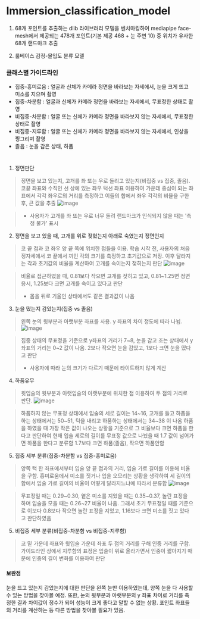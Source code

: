 # Immersion_classification_model

1. 68개 포인트를 추출하는 dlib 라이브러리 모델을 벤치마킹하여 mediapipe face-mesh에서 제공되는 478개 포인트(기본 제공 468 + 눈 주변 10) 중 위치가 유사한 68개 랜드마크 추출

2. 룰베이스 감정-몰입도 분류 모델
   
### 클래스별 가이드라인
+ 집중-흥미로움 : 얼굴과 신체가 카메라 정면을 바라보는 자세에서, 눈을 크게 뜨고 미소를 지으며 촬영
+ 집중-차분함  : 얼굴과 신체가 카메라 정면을 바라보는 자세에서, 무표정한 상태로 촬영
+ 비집중-차분함 : 얼굴 또는 신체가 카메라 정면을 바라보지 않는 자세에서, 무표정한 상태로 촬영
+ 비집중-지루함 : 얼굴 또는 신체가 카메라 정면을 바라보지 않는 자세에서, 인상을 찡그리며 촬영
+ 졸음 : 눈을 감은 상태, 하품
 
#

1. 정면판단
> 정면을 보고 있는지, 고개를 좌 또는 우로 돌리고 있는지(비집중 vs 집중, 졸음). 코끝 좌표와 수직인 선 상에 있는 좌우 턱선 좌표 이용하여 가운데 중심이 되는 좌표에서 각각 좌우로의 거리를 측정하고 이들의 합에서 좌우 각각의 비율을 구한 후, 큰 값을 추출
   ![image](https://github.com/user-attachments/assets/7385a713-837a-453c-8a21-0c3b7d21d7c6)

> * 사용자가 고개를 좌 또는 우로 너무 돌려 랜드마크가 인식되지 않을 때는 '측정 불가' 표시


2. 정면을 보고 있을 때, 고개를 위로 젖혔는지 아래로 숙였는지 정면인지
> 코 끝 점과 코 좌우 양 끝 쪽에 위치한 점들을 이용. 학습 시작 전, 사용자의 처음 정자세에서 코 끝에서 끼인 각의 크기를 측정하고 초기값으로 저장. 이후 달라지는 각과 초기값의 비율을 계산하여 고개를 숙이는지 젖히는지 판단
![image](https://github.com/user-attachments/assets/39fa0b7f-8715-439b-b8b0-3a23afd08fe1)

> 비율로 접근하였을 때, 0.81보다 작으면 고개를 젖히고 있고, 0.81~1.25면 정면 응시, 1.25보다 크면 고개를 숙이고 있다고 판단
> * 몸을 뒤로 기울인 상태에서도 같은 결과값이 나옴


3. 눈을 떴는지 감았는지(집중 vs 졸음)
> 왼쪽 눈의 윗부분과 아랫부분 좌표를 사용. y 좌표의 차이 정도에 따라 나뉨.
![image](https://github.com/user-attachments/assets/08643b98-346b-4cb7-922d-31722e06e646)

> 집중 상태의 무표정을 기준으로 y좌표의 거리가 7\~8, 눈을 감고 조는 상태에서 y좌표의 거리는 0\~2 값이 나옴. 2보다 작으면 눈을 감았고, 1보다 크면 눈을 떴다고 판단
> * 사용자에 따라 눈의 크기가 다르기 때문에 타이트하지 않게 계산


4. 하품유무
> 윗입술의 윗부분과 아랫입술의 아랫부분에 위치한 점 이용하여 두 점의 거리로 판단.
![image](https://github.com/user-attachments/assets/2042fe72-ae3a-4189-8036-57c47890c5d7)

> 하품하지 않는 무표정 상태에서 입술의 세로 길이는 14\~16, 고개를 들고 하품을 하는 상태에서는 50\~51, 턱을 내리고 하품하는 상태에서는 34\~38 이 나옴
> 하품을 하였을 때 가장 작은 값이 나오는 상황을 기준으로 그 비율보다 크면 하품을 한다고 판단하여 현재 입술 세로의 길이를 무표정 값으로 나눴을 때 1.7 값이 넘어가면 하품을 한다고 분류함
> 1.7보다 크면 하품(졸음), 작으면 하품안함

5. 집중 세부 분류(집중-차분함 vs 집중-흥미로움)
> 양쪽 턱 한 좌표에서부터 입술 양 끝 점과의 거리, 입술 가로 길이를 이용해 비율을 구함. 흥미로움에서 미소를 짓거나 입을 오므리는 상황을 생각하여 세 길이의 합에서 입술 가로 길이의 비율이 어떻게 달라지느냐에 따라서 분류함
![image](https://github.com/user-attachments/assets/9126ab67-dc6b-4a15-b6a4-6d48ffedf0a5)

> 무표정일 때는 0.29~0.30, 옅은 미소를 지었을 때는 0.35\~0.37, 놀란 표정을 하며 입술을 모을 때는 0.26\~27 비율이 나옴. 그래서 초기 무표정일 때를 기준으로 이보다 0.8보다 작으면 놀란 표정을 지었고, 1.16보다 크면 미소를 짓고 있다고 판단하였음

5. 비집중 세부 분류(비집중-차분함 vs 비집중-지루함)
> 코 밑 가운데 좌표와 윗입술 가운데 좌표 두 점의 거리를 구해 인중 거리를 구함. 가이드라인 상에서 지루함의 표정은 입술이 위로 올라가면서 인중이 짧아지기 때문에 인중의 길이 변화를 이용하여 판단


#### 보완점
눈을 뜨고 있는지 감았는지에 대한 판단을 왼쪽 눈만 이용하였는데, 양쪽 눈을 다 사용할 수 있는 방법을 찾아볼 예정.
또한, 눈의 윗부분과 아랫부분의 y 좌표 차이로 거리를 측정한 결과 차이값이 정수가 되어 성능이 크게 좋다고 말할 수 없는 상황. 포인트 좌표들의 거리를 계산하는 등 다른 방법을 찾아볼 필요가 있음.
